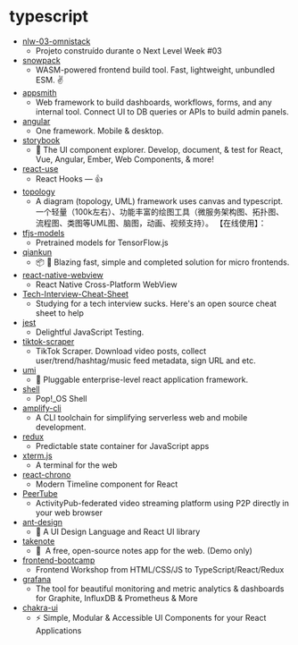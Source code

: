 # typescript
- [nlw-03-omnistack](https://github.com/rocketseat-education/nlw-03-omnistack)
  - Projeto construído durante o Next Level Week #03
- [snowpack](https://github.com/snowpackjs/snowpack)
  - WASM-powered frontend build tool. Fast, lightweight, unbundled ESM. ✌️
- [appsmith](https://github.com/appsmithorg/appsmith)
  - Web framework to build dashboards, workflows, forms, and any internal tool. Connect UI to DB queries or APIs to build admin panels.
- [angular](https://github.com/angular/angular)
  - One framework. Mobile & desktop.
- [storybook](https://github.com/storybookjs/storybook)
  - 📓 The UI component explorer. Develop, document, & test for React, Vue, Angular, Ember, Web Components, & more!
- [react-use](https://github.com/streamich/react-use)
  - React Hooks — 👍
- [topology](https://github.com/le5le-com/topology)
  - A diagram (topology, UML) framework uses canvas and typescript. 一个轻量（100k左右）、功能丰富的绘图工具（微服务架构图、拓扑图、流程图、类图等UML图、脑图，动画、视频支持）。 【在线使用】：
- [tfjs-models](https://github.com/tensorflow/tfjs-models)
  - Pretrained models for TensorFlow.js
- [qiankun](https://github.com/umijs/qiankun)
  - 📦 🚀 Blazing fast, simple and completed solution for micro frontends.
- [react-native-webview](https://github.com/react-native-webview/react-native-webview)
  - React Native Cross-Platform WebView
- [Tech-Interview-Cheat-Sheet](https://github.com/TSiege/Tech-Interview-Cheat-Sheet)
  - Studying for a tech interview sucks. Here's an open source cheat sheet to help
- [jest](https://github.com/facebook/jest)
  - Delightful JavaScript Testing.
- [tiktok-scraper](https://github.com/drawrowfly/tiktok-scraper)
  - TikTok Scraper. Download video posts, collect user/trend/hashtag/music feed metadata, sign URL and etc.
- [umi](https://github.com/umijs/umi)
  - 🌋 Pluggable enterprise-level react application framework.
- [shell](https://github.com/pop-os/shell)
  - Pop!_OS Shell
- [amplify-cli](https://github.com/aws-amplify/amplify-cli)
  - A CLI toolchain for simplifying serverless web and mobile development.
- [redux](https://github.com/reduxjs/redux)
  - Predictable state container for JavaScript apps
- [xterm.js](https://github.com/xtermjs/xterm.js)
  - A terminal for the web
- [react-chrono](https://github.com/prabhuignoto/react-chrono)
  - Modern Timeline component for React
- [PeerTube](https://github.com/Chocobozzz/PeerTube)
  - ActivityPub-federated video streaming platform using P2P directly in your web browser
- [ant-design](https://github.com/ant-design/ant-design)
  - 🌈 A UI Design Language and React UI library
- [takenote](https://github.com/taniarascia/takenote)
  - 📝 ‎ A free, open-source notes app for the web. (Demo only)
- [frontend-bootcamp](https://github.com/microsoft/frontend-bootcamp)
  - Frontend Workshop from HTML/CSS/JS to TypeScript/React/Redux
- [grafana](https://github.com/grafana/grafana)
  - The tool for beautiful monitoring and metric analytics & dashboards for Graphite, InfluxDB & Prometheus & More
- [chakra-ui](https://github.com/chakra-ui/chakra-ui)
  - ⚡️ Simple, Modular & Accessible UI Components for your React Applications
